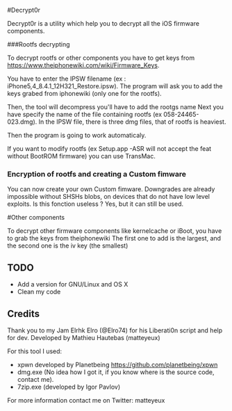 #Decrypt0r

Decrypt0r is a utility which help you to decrypt all the iOS firmware components.

###Rootfs decrypting

To decrypt rootfs or other components you have to get keys from https://www.theiphonewiki.com/wiki/Firmware_Keys.

You have to enter the IPSW filename (ex : iPhone5,4_8.4.1_12H321_Restore.ipsw).
The program will ask you to add the keys grabed from iphonewiki (only one for the rootfs).

Then, the tool will decompress you'll have to add the rootgs name
Next you have specify the name of the file containing rootfs (ex 058-24465-023.dmg).
In the IPSW file, there is three dmg files, that of rootfs is heaviest.

Then the program is going to work automaticaly.

If you want to modify rootfs (ex Setup.app -ASR will not accept the feat without BootROM firmware) you can use TransMac.

### Encryption of rootfs and creating a Custom fimware

You can now create your own Custom fimware.
Downgrades are already impossible without SHSHs blobs, on devices that do not have low level exploits.
Is this fonction useless ?
Yes, but it can still be used.

#Other components

To decrypt other firmware components like kernelcache or iBoot, you have to grab the keys from theiphonewiki
The first one to add is the largest, and the second one is the iv key (the smallest)

## TODO

- Add a version for GNU/Linux and OS X
- Clean my code

## Credits

Thank you to my Jam Elrhk Elro (@Elro74) for his Liberati0n script and help for dev.
Developed by Mathieu Hautebas (matteyeux)

For this tool I used:

- xpwn developed by Planetbeing https://github.com/planetbeing/xpwn
- dmg.exe (No idea how I got it, if you know where is the source code, contact me).
- 7zip.exe (developed by Igor Pavlov)

For more information contact me on Twitter: matteyeux